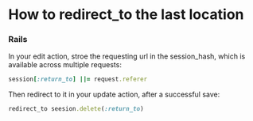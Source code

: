 # How to redirect_to the last location

### Rails
In your edit action, stroe the requesting url in the session_hash, which is available across multiple requests:
```ruby
session[:return_to] ||= request.referer
```

Then redirect to it in your update action, after a successful save:
```ruby
redirect_to seesion.delete(:return_to)
```
